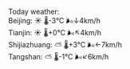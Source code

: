 Today weather:  
Beijing: ☀️   🌡️-3°C 🌬️↓4km/h  
Tianjin: ☀️   🌡️+0°C 🌬️↖4km/h  
Shijiazhuang: ⛅️  🌡️+3°C 🌬️←7km/h  
Tangshan: ⛅️  🌡️-1°C 🌬️↙6km/h  
